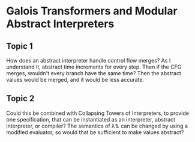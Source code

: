 # Galois Transformers and Modular Abstract Interpreters

## Topic 1

How does an abstract interpreter handle control flow merges? As I understand it,
abstract time increments for every step. Then if the CFG merges, wouldn't every
branch have the same time? Then the abstract values would be merged, and it
would be less accurate.

## Topic 2

Could this be combined with Collapsing Towers of Interpreters, to provide one
specification, that can be instantiated as an interpreter, abstract interpreter,
or compiler? The semantics of λ⇅ can be changed by using a modified evaluator,
so would that be sufficient to make values abstract?
